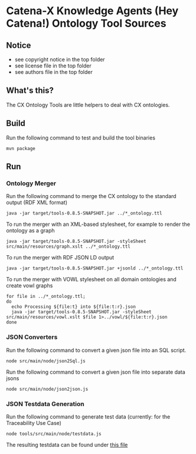 # Catena-X Knowledge Agents (Hey Catena!) Ontology Tool Sources

## Notice

* see copyright notice in the top folder
* see license file in the top folder
* see authors file in the top folder

## What's this?

The CX Ontology Tools are little helpers to deal with CX ontologies.

## Build

Run the following command to test and build the tool binaries

```console
mvn package
```

## Run

### Ontology Merger

Run the following command to merge the CX ontology to the standard output (RDF XML format)

```console
java -jar target/tools-0.8.5-SNAPSHOT.jar ../*_ontology.ttl 
```

To run the merger with an XML-based stylesheet, for example to render the ontology as a graph

```console
java -jar target/tools-0.8.5-SNAPSHOT.jar -styleSheet src/main/resources/graph.xslt ../*_ontology.ttl
```

To run the merger with RDF JSON LD output

```console
java -jar target/tools-0.8.5-SNAPSHOT.jar +jsonld ../*_ontology.ttl
```

To run the merger with VOWL stylesheet on all domain ontologies and create vowl graphs

```console
for file in ../*_ontology.ttl; 
do 
  echo Processing ${file:t} into ${file:t:r}.json 
  java -jar target/tools-0.8.5-SNAPSHOT.jar -styleSheet src/main/resources/vowl.xslt $file 1>../vowl/${file:t:r}.json 
done
```

### JSON Converters

Run the following command to convert a given json file into an SQL script.

```console
node src/main/node/json2Sql.js
```

Run the following command to convert a given json file into separate data jsons

```console
node src/main/node/json2json.js
```

### JSON Testdata Generation

Run the following command to generate test data (currently: for the Traceability Use Case)

```console
node tools/src/main/node/testdata.js
```

The resulting testdata can be found under [this file](src/test/resources/CX_Testdata_v1.4.1-AsPlanned.json)



